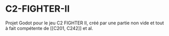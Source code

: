 # C2-FIGHTER-II
Projet Godot pour le jeu C2 FIGHTER II, créé par une partie non vide et tout à fait compétente de [[C201, C242]] et al.

